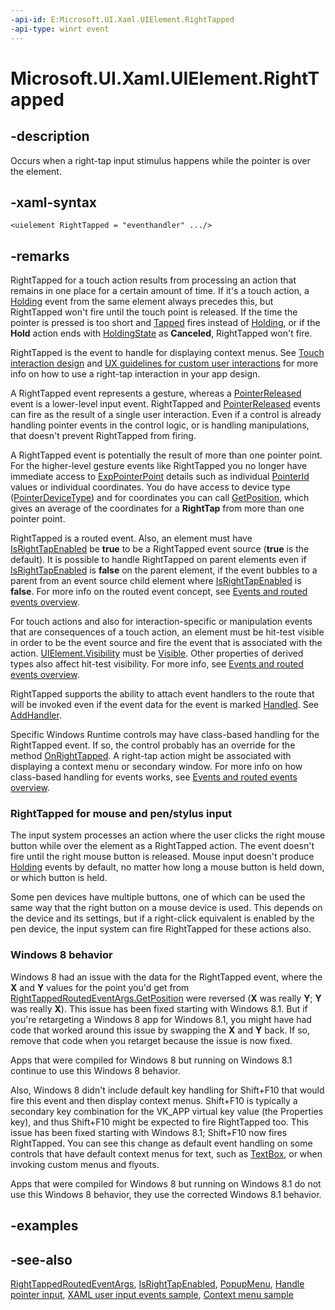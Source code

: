 ```yaml
---
-api-id: E:Microsoft.UI.Xaml.UIElement.RightTapped
-api-type: winrt event
---
```


<!-- Event syntax
public event Windows.UI.Xaml.Input.RightTappedEventHandler RightTapped
-->

# Microsoft.UI.Xaml.UIElement.RightTapped

## -description

Occurs when a right-tap input stimulus happens while the pointer is over the element.

## -xaml-syntax

```xaml
<uielement RightTapped = "eventhandler" .../>
```

## -remarks

RightTapped for a touch action results from processing an action that remains in one place for a certain amount of time. If it's a touch action, a [Holding](uielement_holding.md) event from the same element always precedes this, but RightTapped won't fire until the touch point is released. If the time the pointer is pressed is too short and [Tapped](uielement_tapped.md) fires instead of [Holding](uielement_holding.md), or if the **Hold** action ends with [HoldingState](../microsoft.ui.xaml.input/holdingroutedeventargs_holdingstate.md) as **Canceled**, RightTapped won't fire.

RightTapped is the event to handle for displaying context menus. See [Touch interaction design](https://msdn.microsoft.com/library/9ba7f613-e5d1-40d4-920b-143094209e3a) and [UX guidelines for custom user interactions](/windows/uwp/design/layout/index) for more info on how to use a right-tap interaction in your app design.

A RightTapped event represents a gesture, whereas a [PointerReleased](uielement_pointerreleased.md) event is a lower-level input event. RightTapped and [PointerReleased](uielement_pointerreleased.md) events can fire as the result of a single user interaction. Even if a control is already handling pointer events in the control logic, or is handling manipulations, that doesn't prevent RightTapped from firing.

A RightTapped event is potentially the result of more than one pointer point. For the higher-level gesture events like RightTapped you no longer have immediate access to [ExpPointerPoint](../microsoft.ui.input.experimental/exppointerpoint.md) details such as individual [PointerId](../microsoft.ui.input.experimental/exppointerpoint_pointerid.md) values or individual coordinates. You do have access to device type ([PointerDeviceType](../microsoft.ui.xaml.input/righttappedroutedeventargs_pointerdevicetype.md)) and for coordinates you can call [GetPosition](/uwp/api/windows.ui.xaml.input.righttappedroutedeventargs.getposition(windows.ui.xaml.uielement)), which gives an average of the coordinates for a **RightTap** from more than one pointer point.

RightTapped is a routed event. Also, an element must have [IsRightTapEnabled](uielement_isrighttapenabled.md) be **true** to be a RightTapped event source (**true** is the default). It is possible to handle RightTapped on parent elements even if [IsRightTapEnabled](uielement_isrighttapenabled.md) is **false** on the parent element, if the event bubbles to a parent from an event source child element where [IsRightTapEnabled](uielement_isrighttapenabled.md) is **false**. For more info on the routed event concept, see [Events and routed events overview](/windows/uwp/xaml-platform/events-and-routed-events-overview).

For touch actions and also for interaction-specific or manipulation events that are consequences of a touch action, an element must be hit-test visible in order to be the event source and fire the event that is associated with the action. [UIElement.Visibility](uielement_visibility.md) must be [Visible](visibility.md). Other properties of derived types also affect hit-test visibility. For more info, see [Events and routed events overview](/windows/uwp/xaml-platform/events-and-routed-events-overview).

RightTapped supports the ability to attach event handlers to the route that will be invoked even if the event data for the event is marked [Handled](../microsoft.ui.xaml.input/righttappedroutedeventargs_handled.md). See [AddHandler](uielement_addhandler_1350394113.md).

Specific Windows Runtime controls may have class-based handling for the RightTapped event. If so, the control probably has an override for the method [OnRightTapped](/uwp/api/windows.ui.xaml.controls.control.onrighttapped(windows.ui.xaml.input.righttappedroutedeventargs)). A right-tap action might be associated with displaying a context menu or secondary window. For more info on how class-based handling for events works, see [Events and routed events overview](/windows/uwp/xaml-platform/events-and-routed-events-overview).

### RightTapped for mouse and pen/stylus input

The input system processes an action where the user clicks the right mouse button while over the element as a RightTapped action. The event doesn't fire until the right mouse button is released. Mouse input doesn't produce [Holding](uielement_holding.md) events by default, no matter how long a mouse button is held down, or which button is held.

Some pen devices have multiple buttons, one of which can be used the same way that the right button on a mouse device is used. This depends on the device and its settings, but if a right-click equivalent is enabled by the pen device, the input system can fire RightTapped for these actions also.

### Windows 8 behavior

Windows 8 had an issue with the data for the RightTapped event, where the **X** and **Y** values for the point you'd get from [RightTappedRoutedEventArgs.GetPosition](/uwp/api/windows.ui.xaml.input.righttappedroutedeventargs.getposition(windows.ui.xaml.uielement)) were reversed (**X** was really **Y**; **Y** was really **X**). This issue has been fixed starting with Windows 8.1. But if you're retargeting a Windows 8 app for Windows 8.1, you might have had code that worked around this issue by swapping the **X** and **Y** back. If so, remove that code when you retarget because the issue is now fixed.

Apps that were compiled for Windows 8 but running on Windows 8.1 continue to use this Windows 8 behavior.

Also, Windows 8 didn't include default key handling for Shift+F10 that would fire this event and then display context menus. Shift+F10 is typically a secondary key combination for the VK_APP virtual key value (the Properties key), and thus Shift+F10 might be expected to fire RightTapped too. This issue has been fixed starting with Windows 8.1; Shift+F10 now fires RightTapped. You can see this change as default event handling on some controls that have default context menus for text, such as [TextBox](../microsoft.ui.xaml.controls/textbox.md), or when invoking custom menus and flyouts.

Apps that were compiled for Windows 8 but running on Windows 8.1 do not use this Windows 8 behavior, they use the corrected Windows 8.1 behavior.

## -examples

## -see-also

[RightTappedRoutedEventArgs](../microsoft.ui.xaml.input/righttappedroutedeventargs.md), [IsRightTapEnabled](uielement_isrighttapenabled.md), [PopupMenu](/uwp/api/windows.ui.popups.popupmenu), [Handle pointer input](/windows/uwp/design/input/handle-pointer-input), [XAML user input events sample](https://github.com/microsoftarchive/msdn-code-gallery-microsoft/tree/master/Official%20Windows%20Platform%20Sample/Input%20XAML%20user%20input%20events%20sample), [Context  menu sample](https://code.msdn.microsoft.com/windowsapps/Context-menu-sample-40840351/view/SourceCode)

